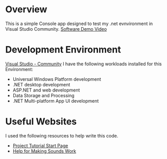 # Overview
This is a simple Console app designed to test my .net evnvironment in Visual Studio Community.
[Software Demo Video](https://youtu.be/ofgza3T2DOY)

# Development Environment
[Visual Studio - Community](https://visualstudio.microsoft.com/vs/community/)
I have the following workloads installed for this Environment:
-  Universal Windows Platform development
-  .NET desktop development
-  ASP.NET and web development
-  Data Storage and Processing
-  .NET Multi-platform App UI development

# Useful Websites
I used the following resources to help write this code.
-  [Project Tutorial Start Page]([https://learn.microsoft.com/en-us/dotnet/core/tutorials/with-visual-studio?pivots=dotnet-6-0](https://learn.microsoft.com/en-us/previous-versions/visualstudio/visual-studio-2017/get-started/csharp/tutorial-windows-forms-math-quiz-create-project-add-controls?view=vs-2017))
-  [Help for Making Sounds Work](https://stackoverflow.com/questions/816566/how-do-you-get-the-current-project-directory-from-c-sharp-code-when-creating-a-c)
